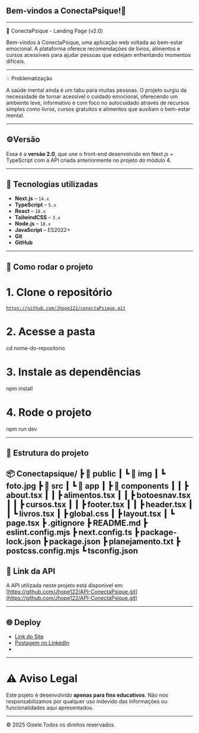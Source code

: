 
## Bem-vindos a ConectaPsique!💫
---
🧠 ConectaPsique - Landing Page (v2.0)

Bem-vindos à ConectaPsique, uma aplicação web voltada ao bem-estar emocional. A plataforma oferece recomendações de livros, alimentos e cursos acessíveis para ajudar pessoas que estejam enfrentando momentos difíceis.

---
💡 Problematização

A saúde mental ainda é um tabu para muitas pessoas. O projeto surgiu da necessidade de tornar acessível o cuidado emocional, oferecendo um ambiente leve, informativo e com foco no autocuidado através de recursos simples como livros, cursos gratuitos e alimentos que auxiliam o bem-estar mental.

---

## ⚙️Versão 

Essa é a **versão 2.0**, que une o front-end desenvolvido em Next.js + TypeScript com a API criada anteriormente no projeto do módulo 4.

---

## 🚀 Tecnologias utilizadas

- **Next.js** – `14.x`
- **TypeScript** – `5.x`
- **React** – `18.x`
- **TailwindCSS** – `3.x`
- **Node.js** – `18.x`
- **JavaScript** – ES2022+
- **Git**
- **GitHub**

---
## 📝 Como rodar o projeto

# 1. Clone o repositório
[`https://github.com/Jhope122/conectaPsique.git`](https://github.com/Jhope122/conectaPsique.git)

# 2. Acesse a pasta
cd nome-do-repositorio

# 3. Instale as dependências
npm install

# 4. Rode o projeto
npm run dev

---

## 📂 Estrutura do projeto 

📦 Conectapsique/
┣ 📂 public
┃ ┗ 📂 img
┃   ┗ foto.jpg
┣ 📂 src
┃ ┗ 📂 app
┃   ┣ 📂 components
┃   ┃ ┣ about.tsx
┃   ┃ ┣ alimentos.tsx
┃   ┃ ┣ botoesnav.tsx
┃   ┃ ┣ cursos.tsx
┃   ┃ ┣ footer.tsx
┃   ┃ ┣ header.tsx
┃   ┃ ┗ livros.tsx
┃   ┣ global.css
┃   ┣ layout.tsx
┃   ┗ page.tsx
┣ .gitignore
┣ README.md
┣ eslint.config.mjs
┣ next.config.ts
┣ package-lock.json
┣ package.json
┣ planejamento.txt
┣ postcss.config.mjs
┗ tsconfig.json
---
## 🔗 Link da API

A API utilizada neste projeto está disponível em:  
[https://github.com/Jhope122/API-ConectaPsique.git](https://github.com/Jhope122/API-ConectaPsique.git)

---

## 🌐 Deploy

- [Link do Site](https://conectapsique-5.onrender.com/)  
- [Postagem no LinkedIn](--)
- 
---

# ⚠️ Aviso Legal 

Este pojeto é desenvolvido **apenas para fins educativos**. Não nos responsabilizamos por qualquer uso indevido das informações ou funcionalidades aqui apresentados.

---
&copy; 2025 Gisele.Todos os direitos reservados.
